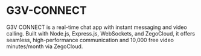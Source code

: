 # G3V-CONNECT
G3V CONNECT is a real-time chat app with instant messaging and video calling. Built with Node.js, Express.js, WebSockets, and ZegoCloud, it offers seamless, high-performance communication and 10,000 free video minutes/month via ZegoCloud.
